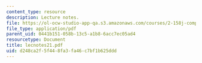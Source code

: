 ```yaml
---
content_type: resource
description: Lecture notes.
file: https://ol-ocw-studio-app-qa.s3.amazonaws.com/courses/2-158j-computational-geometry-spring-2003/d248ca2f5f448fa3fa46c7bf1b625ddd_lecnotes21.pdf
file_type: application/pdf
parent_uid: 0441b151-058b-13c5-a1b8-6acc7ec05ad4
resourcetype: Document
title: lecnotes21.pdf
uid: d248ca2f-5f44-8fa3-fa46-c7bf1b625ddd
---
```

